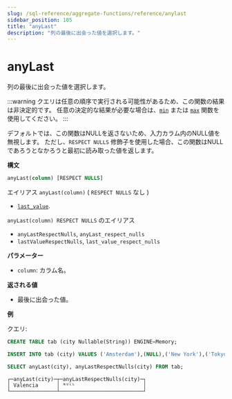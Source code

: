 ```yaml
---
slug: /sql-reference/aggregate-functions/reference/anylast
sidebar_position: 105
title: "anyLast"
description: "列の最後に出会った値を選択します。"
---
```



# anyLast

列の最後に出会った値を選択します。

:::warning
クエリは任意の順序で実行される可能性があるため、この関数の結果は非決定的です。
任意の決定的な結果が必要な場合は、[`min`](../reference/min.md) または [`max`](../reference/max.md) 関数を使用してください。
:::

デフォルトでは、この関数はNULLを返さないため、入力カラム内のNULL値を無視します。
ただし、`RESPECT NULLS` 修飾子を使用した場合、この関数はNULLであろうとなかろうと最初に読み取った値を返します。

**構文**

```sql
anyLast(column) [RESPECT NULLS]
```

エイリアス `anyLast(column)` ( `RESPECT NULLS` なし )
- [`last_value`](../reference/last_value.md).

`anyLast(column) RESPECT NULLS` のエイリアス
- `anyLastRespectNulls`, `anyLast_respect_nulls`
- `lastValueRespectNulls`, `last_value_respect_nulls`

**パラメーター**
- `column`: カラム名。

**返される値**

- 最後に出会った値。

**例**

クエリ:

```sql
CREATE TABLE tab (city Nullable(String)) ENGINE=Memory;

INSERT INTO tab (city) VALUES ('Amsterdam'),(NULL),('New York'),('Tokyo'),('Valencia'),(NULL);

SELECT anyLast(city), anyLastRespectNulls(city) FROM tab;
```

```response
┌─anyLast(city)─┬─anyLastRespectNulls(city)─┐
│ Valencia      │ ᴺᵁᴸᴸ                      │
└───────────────┴───────────────────────────┘
```
